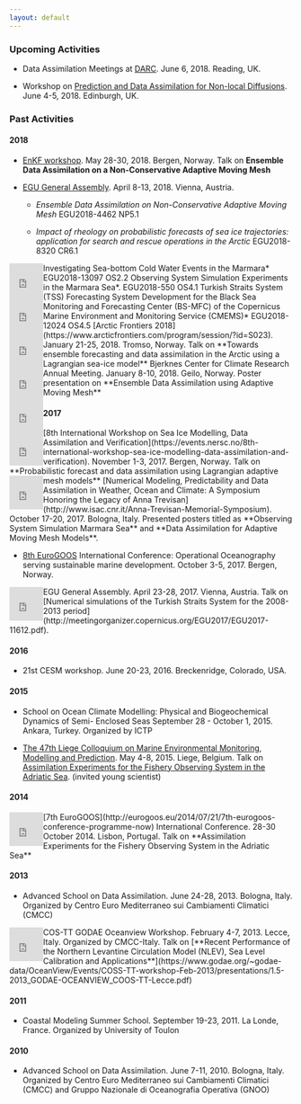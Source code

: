 ```yaml
---
layout: default
---
```


###  Upcoming Activities

- Data Assimilation Meetings at [DARC](http://www.met.reading.ac.uk/~darc/meetings). June 6, 2018. Reading, UK.

- Workshop on [Prediction and Data Assimilation for Non-local Diffusions](https://www.macs.hw.ac.uk/~hg94/da18). June 4-5, 2018. Edinburgh, UK.

###  Past Activities

#### 2018

- [EnKF workshop](https://www.iris.no/enkf/enkf-homepage). May 28-30, 2018. Bergen, Norway. Talk on **Ensemble Data Assimilation on a Non-Conservative Adaptive Moving Mesh**


- [EGU General Assembly](https://egu2018.eu). April 8-13, 2018. Vienna, Austria.

    - *Ensemble Data Assimilation on Non-Conservative Adaptive Moving Mesh* EGU2018-4462 NP5.1

    - *Impact of rheology on probabilistic forecasts of sea ice trajectories: application for search and rescue operations in the Arctic* EGU2018-8320 CR6.1

<div style="float: left; clear: left">
<iframe src="https://widgets.figshare.com/articles/6133214/embed?show_title=0" width="60" height="60" frameborder="0"></iframe>
</div>
Investigating Sea-bottom Cold Water Events in the Marmara* EGU2018-13097 OS2.2 

<div style="float: left; clear: left">
<iframe src="https://widgets.figshare.com/articles/6133175/embed?show_title=0" width="60" height="60" frameborder="0"></iframe>
</div>
Observing System Simulation Experiments in the Marmara Sea*. EGU2018-550 OS4.1

<div style="float: left; clear: left">
<iframe src="https://widgets.figshare.com/articles/6133199/embed?show_title=0" width="60" height="60" frameborder="0"></iframe>
</div>
Turkish Straits System (TSS) Forecasting System Development for the Black Sea Monitoring and Forecasting Center (BS-MFC) of the Copernicus Marine Environment and Monitoring Service (CMEMS)* EGU2018-12024 OS4.5

<div style="float: left; clear: left">
<iframe src="https://widgets.figshare.com/articles/5821668/embed?show_title=0" width="60" height="60" frameborder="0"></iframe>
</div>
[Arctic Frontiers 2018](https://www.arcticfrontiers.com/program/session/?id=S023). January 21-25, 2018. Tromso, Norway. Talk on **Towards ensemble forecasting and data assimilation in the Arctic using a Lagrangian sea-ice model**

<div style="float: left; clear: left">
<iframe src="https://widgets.figshare.com/articles/5822082/embed?show_title=0" width="60" height="60" frameborder="0"></iframe>
</div>
Bjerknes Center for Climate Research Annual Meeting. January 8-10, 2018. Geilo, Norway. Poster presentation on **Ensemble Data Assimilation using Adaptive Moving Mesh**


#### 2017
<div style="float: left; clear: left">
<iframe src="https://widgets.figshare.com/articles/5821659/embed?show_title=0" width="60" height="60" frameborder="0"></iframe>
</div>
[8th International Workshop on Sea Ice Modelling, Data Assimilation and Verification](https://events.nersc.no/8th-international-workshop-sea-ice-modelling-data-assimilation-and-verification). November 1-3, 2017. Bergen, Norway. Talk on **Probabilistic forecast and data assimilation using Lagrangian adaptive mesh models**


<div style="float: left; clear: left">
<iframe src="https://widgets.figshare.com/articles/5738487/embed?show_title=0" width="60" height="60" frameborder="0"></iframe>
</div>
[Numerical Modeling, Predictability and Data Assimilation in Weather, Ocean and Climate: A Symposium Honoring the Legacy of Anna Trevisan](http://www.isac.cnr.it/Anna-Trevisan-Memorial-Symposium). October 17-20, 2017. Bologna, Italy. Presented posters titled as **Observing System Simulation Marmara Sea** and **Data Assimilation for Adaptive Moving Mesh Models**.

- [8th EuroGOOS](http://eurogoos.imr.no) International Conference: Operational Oceanography serving sustainable marine development. October 3-5, 2017. Bergen, Norway.

<div style="float: left; clear: left">
<iframe src="https://widgets.figshare.com/articles/5822040/embed?show_title=0" width="60" height="60" frameborder="0"></iframe>
</div>
EGU General Assembly. April 23-28, 2017. Vienna, Austria. Talk on [Numerical simulations of the Turkish Straits System for the 2008-2013 period](http://meetingorganizer.copernicus.org/EGU2017/EGU2017-11612.pdf).


#### 2016

- 21st CESM workshop. June 20-23, 2016. Breckenridge, Colorado, USA.

#### 2015

- School on Ocean Climate Modelling: Physical and Biogeochemical Dynamics of Semi- Enclosed Seas September 28 - October 1, 2015. Ankara, Turkey. Organized by ICTP

- [The 47th Liege Colloquium on Marine Environmental Monitoring, Modelling and Prediction](http://modb.oce.ulg.ac.be/colloquium/2015). May 4-8, 2015. Liege, Belgium. Talk on [Assimilation Experiments for the Fishery Observing System in the Adriatic Sea](https://www.researchgate.net/publication/276069664_Assimilation_Experiments_for_the_Fishery_Observing_System_in_the_Adriatic_Sea). (invited young scientist)

#### 2014

<div style="float: left; clear: left">
<iframe src="https://widgets.figshare.com/articles/5821602/embed?show_title=0" width="60" height="60" frameborder="0"></iframe>
</div>
 [7th EuroGOOS](http://eurogoos.eu/2014/07/21/7th-eurogoos-conference-programme-now) International Conference. 28-30 October 2014. Lisbon, Portugal. Talk on **Assimilation Experiments for the Fishery Observing System in the Adriatic Sea**

#### 2013

- Advanced School on Data Assimilation. June 24-28, 2013. Bologna, Italy. Organized by Centro Euro Mediterraneo sui Cambiamenti Climatici (CMCC) 

<div style="float: left; clear: left">
<iframe src="https://widgets.figshare.com/articles/5821635/embed?show_title=0" width="60" height="60" frameborder="0"></iframe>
</div>
COS-TT GODAE Oceanview Workshop. February 4-7, 2013. Lecce, Italy. Organized by CMCC-Italy. Talk on [**Recent Performance of the Northern Levantine Circulation Model (NLEV), Sea Level Calibration and Applications**](https://www.godae.org/~godae-data/OceanView/Events/COSS-TT-workshop-Feb-2013/presentations/1.5-2013_GODAE-OCEANVIEW_COOS-TT-Lecce.pdf)

#### 2011

- Coastal Modeling Summer School. September 19-23, 2011. La Londe, France. Organized by University of Toulon

#### 2010

- Advanced School on Data Assimilation. June 7-11, 2010. Bologna, Italy. Organized by Centro Euro Mediterraneo sui Cambiamenti Climatici (CMCC) and Gruppo Nazionale di Oceanografia Operativa (GNOO) 
